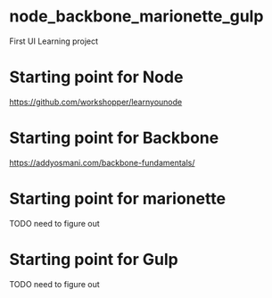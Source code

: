 # node_backbone_marionette_gulp
First UI Learning project 

# Starting point for Node
https://github.com/workshopper/learnyounode

# Starting point for Backbone
https://addyosmani.com/backbone-fundamentals/

# Starting point for marionette
TODO need to figure out

# Starting point for Gulp
TODO need to figure out
